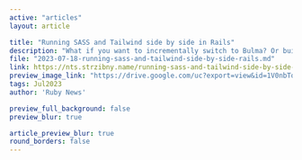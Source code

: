 ```yaml
---
active: "articles"
layout: article

title: "Running SASS and Tailwind side by side in Rails"
description: "What if you want to incrementally switch to Bulma? Or build a marketing site with Tailwind while keep using SASS for your main application? It’s not as hard as you think."
file: "2023-07-18-running-sass-and-tailwind-side-by-side-rails.md"
link: https://nts.strzibny.name/running-sass-and-tailwind-side-by-side-rails/
preview_image_link: "https://drive.google.com/uc?export=view&id=1V0nbTqcWP1rITnybeLIjaKbfYr9zckhD"
tags: Jul2023
author: 'Ruby News'

preview_full_background: false
preview_blur: true

article_preview_blur: true
round_borders: false
---
```

